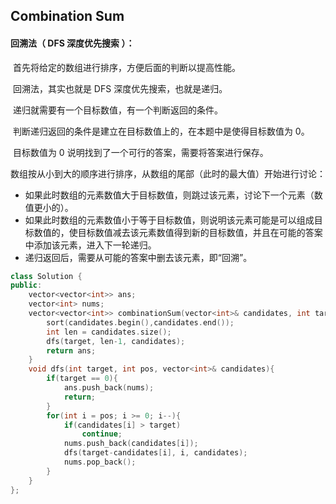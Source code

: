 ## Combination Sum

#### 回溯法（ DFS 深度优先搜索 ）：

​			首先将给定的数组进行排序，方便后面的判断以提高性能。

​			回溯法，其实也就是 DFS 深度优先搜索，也就是递归。

​			递归就需要有一个目标数值，有一个判断返回的条件。

​			判断递归返回的条件是建立在目标数值上的，在本题中是使得目标数值为 0。

​			目标数值为 0 说明找到了一个可行的答案，需要将答案进行保存。

​			数组按从小到大的顺序进行排序，从数组的尾部（此时的最大值）开始进行讨论：

- 如果此时数组的元素数值大于目标数值，则跳过该元素，讨论下一个元素（数值更小的）。
- 如果此时数组的元素数值小于等于目标数值，则说明该元素可能是可以组成目标数值的，使目标数值减去该元素数值得到新的目标数值，并且在可能的答案中添加该元素，进入下一轮递归。
- 递归返回后，需要从可能的答案中删去该元素，即“回溯”。

```c++
class Solution {
public:
    vector<vector<int>> ans;
    vector<int> nums;
    vector<vector<int>> combinationSum(vector<int>& candidates, int target) {
        sort(candidates.begin(),candidates.end());
        int len = candidates.size();
        dfs(target, len-1, candidates);
        return ans;
    }
    void dfs(int target, int pos, vector<int>& candidates){
        if(target == 0){
            ans.push_back(nums);
            return;
        }
        for(int i = pos; i >= 0; i--){
            if(candidates[i] > target)
                continue;
            nums.push_back(candidates[i]);
            dfs(target-candidates[i], i, candidates);
            nums.pop_back();
        }
    }
};
```


